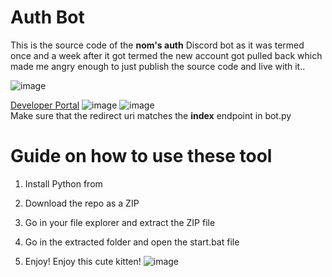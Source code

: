 # Auth Bot

This is the source code of the **nom's auth** Discord bot as it was termed once and a week after it got termed the new account got pulled back which made me angry enough to just publish the source code and live with it..

![image](https://i.e-z.host/t2vbfqy7.png)

[Developer Portal](https://discord.com/developers/applications)
![image](https://i.e-z.host/sc0348kj.png)
![image](https://i.e-z.host/m9ugxrw3.png)
<br>
Make sure that the redirect uri matches the **index** endpoint in bot.py
<br>
 
# Guide on how to use these tool

1. Install Python from

2. Download the repo as a ZIP

3. Go in your file explorer and extract the ZIP file

4. Go in the extracted folder and open the start.bat file 

5. Enjoy!
Enjoy this cute kitten! 
![image](https://i.e-z.host/7x11aiiw.png) 